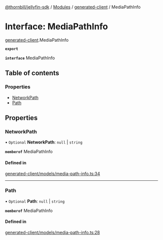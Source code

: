 [@thornbill/jellyfin-sdk](../README.md) / [Modules](../modules.md) / [generated-client](../modules/generated_client.md) / MediaPathInfo

# Interface: MediaPathInfo

[generated-client](../modules/generated_client.md).MediaPathInfo

**`export`**

**`interface`** MediaPathInfo

## Table of contents

### Properties

- [NetworkPath](generated_client.MediaPathInfo.md#networkpath)
- [Path](generated_client.MediaPathInfo.md#path)

## Properties

### NetworkPath

• `Optional` **NetworkPath**: ``null`` \| `string`

**`memberof`** MediaPathInfo

#### Defined in

[generated-client/models/media-path-info.ts:34](https://github.com/thornbill/jellyfin-sdk-typescript/blob/03092f3/src/generated-client/models/media-path-info.ts#L34)

___

### Path

• `Optional` **Path**: ``null`` \| `string`

**`memberof`** MediaPathInfo

#### Defined in

[generated-client/models/media-path-info.ts:28](https://github.com/thornbill/jellyfin-sdk-typescript/blob/03092f3/src/generated-client/models/media-path-info.ts#L28)
